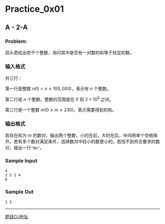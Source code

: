 # Practice_0x01

## A - 2-A

### Problem:

蒜头君给出若干个整数，询问其中是否有一对数的和等于给定的数。

### 输入格式

共三行：

第一行是整数 ${n(0<n≤100,000)}$，表示有 ${n}$ 个整数。

第二行是 ${n}$ 个整数。整数的范围是在 ${0}$ 到 ${2×10^8}$ 之间。

第三行是一个整数 ${m(0≤m≤230)}$，表示需要得到的和。

### 输出格式

若存在和为 ${m}$ 的数对，输出两个整数，小的在前，大的在后，中间用单个空格隔开。若有多个数对满足条件，选择数对中较小的数更小的。若找不到符合要求的数对，输出一行`"No"`。

### Sample Input

```
4
2 5 1 4
6
```

### Sample Out

```
1 5
```

-------



[题目OJ地址](https://nanti.jisuanke.com/t/T1158)

